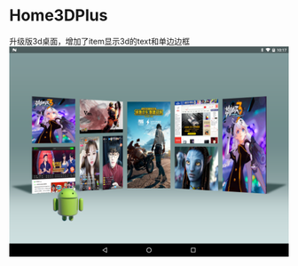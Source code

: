 # Home3DPlus
升级版3d桌面，增加了item显示3d的text和单边边框
![3d](https://raw.githubusercontent.com/fewwind/img_folder/master/threeD.png)

